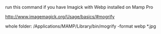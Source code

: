 run this command if you have Imagick with Webp installed on Mamp Pro

http://www.imagemagick.org/Usage/basics/#mogrify

whole folder:
/Applications/MAMP/Library/bin/mogrify -format webp \*.jpg
